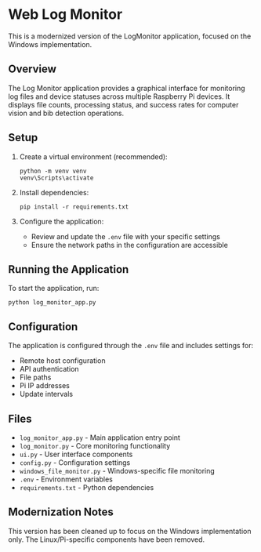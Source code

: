# Web Log Monitor

This is a modernized version of the LogMonitor application, focused on the Windows implementation.

## Overview

The Log Monitor application provides a graphical interface for monitoring log files and device statuses across multiple Raspberry Pi devices. It displays file counts, processing status, and success rates for computer vision and bib detection operations.

## Setup

1. Create a virtual environment (recommended):
   ```
   python -m venv venv
   venv\Scripts\activate
   ```

2. Install dependencies:
   ```
   pip install -r requirements.txt
   ```

3. Configure the application:
   - Review and update the `.env` file with your specific settings
   - Ensure the network paths in the configuration are accessible

## Running the Application

To start the application, run:

```
python log_monitor_app.py
```

## Configuration

The application is configured through the `.env` file and includes settings for:

- Remote host configuration
- API authentication
- File paths
- Pi IP addresses
- Update intervals

## Files

- `log_monitor_app.py` - Main application entry point
- `log_monitor.py` - Core monitoring functionality
- `ui.py` - User interface components
- `config.py` - Configuration settings
- `windows_file_monitor.py` - Windows-specific file monitoring
- `.env` - Environment variables
- `requirements.txt` - Python dependencies

## Modernization Notes

This version has been cleaned up to focus on the Windows implementation only. The Linux/Pi-specific components have been removed.
